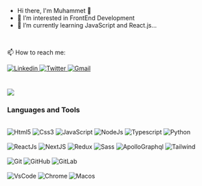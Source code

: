 - Hi there, I'm Muhammet 👋
- 👀 I’m interested in FrontEnd Development
- 🌱 I’m currently learning JavaScript and React.js...


<br/>

📫 How to reach me:



<div>
<a href="https://www.linkedin.com/in/muhammet-duran-react-developer/">
<img  alt="Linkedin" src="https://img.shields.io/badge/linkedin-%230077B5.svg?style=for-the-badge&logo=linkedin&logoColor=white"/>
</a>
<a href="https://twitter.com/Muhamme62632950">
<img  alt="Twitter" src="https://img.shields.io/badge/Twitter-%231DA1F2.svg?style=for-the-badge&logo=Twitter&logoColor=white"/>
</a>
<a href="mailto:mhmmtduran01@gmail.com">
<img  alt="Gmail" src="https://img.shields.io/badge/Gmail-D14836?style=for-the-badge&logo=gmail&logoColor=white"/>
</a>
</div>

#

<img src="https://github-readme-stats.vercel.app/api/top-langs/?username=Muhammet-Duran&layout=compact" />

### Languages and Tools

<br/>

<div>
<img  alt="Html5" src="https://img.shields.io/badge/html5-%23E34F26.svg?style=for-the-badge&logo=html5&logoColor=white"/>
<img  alt="Css3" src="https://img.shields.io/badge/css3-%231572B6.svg?style=for-the-badge&logo=css3&logoColor=white"/>
<img  alt="JavaScript" src="https://img.shields.io/badge/javascript-%23323330.svg?style=for-the-badge&logo=javascript&logoColor=%23F7DF1E"/>
<img alt="NodeJs" src="https://img.shields.io/badge/node.js-6DA55F?style=for-the-badge&logo=node.js&logoColor=white"/>
<img alt="Typescript" src="https://img.shields.io/badge/typescript-%23007ACC.svg?style=for-the-badge&logo=typescript&logoColor=white"/>
<img  alt="Python" src="https://img.shields.io/badge/python-3670A0?style=for-the-badge&logo=python&logoColor=ffdd54"/>
</div>

<br/>

<div>
<img  alt="ReactJs" src="https://img.shields.io/badge/react-%2320232a.svg?style=for-the-badge&logo=react&logoColor=%2361DAFB"/>
<img  alt="NextJS" src="https://img.shields.io/badge/Next-black?style=for-the-badge&logo=next.js&logoColor=white"/>
<img  alt="Redux" src="https://img.shields.io/badge/redux-%23593d88.svg?style=for-the-badge&logo=redux&logoColor=white"/>
<img  alt="Sass" src="https://img.shields.io/badge/SASS-hotpink.svg?style=for-the-badge&logo=SASS&logoColor=white"/>
<img  alt="ApolloGraphql" src="https://img.shields.io/badge/tailwindcss-%2338B2AC.svg?style=for-the-badge&logo=tailwind-css&logoColor=white"/>
<img  alt="Tailwind" src="https://img.shields.io/badge/-ApolloGraphQL-311C87?style=for-the-badge&logo=apollo-graphql"/>
  
</div>

<br/>

<div>
<img  alt="Git" src="https://img.shields.io/badge/git-%23F05033.svg?style=for-the-badge&logo=git&logoColor=white"/>
<img  alt="GitHub" src="https://img.shields.io/badge/github-%23121011.svg?style=for-the-badge&logo=github&logoColor=white"/>
<img  alt="GitLab" src="https://img.shields.io/badge/gitlab-%23181717.svg?style=for-the-badge&logo=gitlab&logoColor=white"/>
</div>

<br/>

<div>
<img  alt="VsCode" src="https://img.shields.io/badge/Visual%20Studio%20Code-0078d7.svg?style=for-the-badge&logo=visual-studio-code&logoColor=white"/>
<img  alt="Chrome" src="https://img.shields.io/badge/Google%20Chrome-4285F4?style=for-the-badge&logo=GoogleChrome&logoColor=white"/>
<img  alt="Macos" src="https://img.shields.io/badge/mac%20os-000000?style=for-the-badge&logo=macos&logoColor=F0F0F0"/>
</div>


